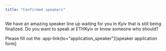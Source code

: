 ```yaml
---
title: "Confirmed speakers"
---
```

We have an amazing speaker line up waiting for you in Kyiv that is still being finalized.
Do you want to speak at ETHKyiv or know someone who should?

Please fill out the :app-link{to="application_speaker"}[speaker application form]
